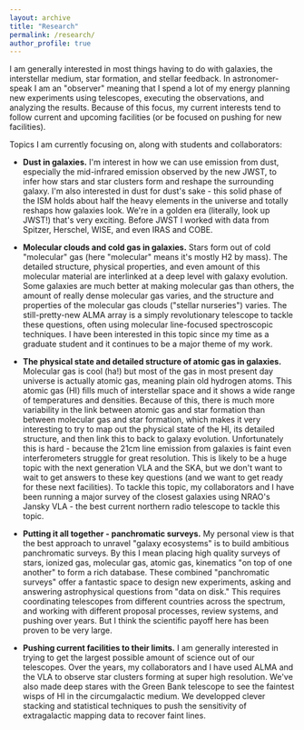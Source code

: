 ```yaml
---
layout: archive
title: "Research"
permalink: /research/
author_profile: true
---
```


I am generally interested in most things having to do with galaxies, the interstellar medium, star formation, and stellar feedback. In astronomer-speak I am an "observer" meaning that I spend a lot of my energy planning new experiments using telescopes, executing the observations, and analyzing the results. Because of this focus, my current interests tend to follow current and upcoming facilities (or be focused on pushing for new facilities).

Topics I am currently focusing on, along with students and collaborators:

* **Dust in galaxies.** I'm interest in how we can use emission from dust, especially the mid-infrared emission observed by the new JWST, to infer how stars and star clusters form and reshape the surrounding galaxy. I'm also interested in dust for dust's sake - this solid phase of the ISM holds about half the heavy elements in the universe and totally reshaps how galaxies look. We're in a golden era (literally, look up JWST!) that's very exciting. Before JWST I worked with data from Spitzer, Herschel, WISE, and even IRAS and COBE.

* **Molecular clouds and cold gas in galaxies.** Stars form out of cold "molecular" gas (here "molecular" means it's mostly H2 by mass). The detailed structure, physical properties, and even amount of this molecular material are interlinked at a deep level with galaxy evolution. Some galaxies are much better at making molecular gas than others, the amount of really dense molecular gas varies, and the structure and properties of the molecular gas clouds ("stellar nurseries") varies. The still-pretty-new ALMA array is a simply revolutionary telescope to tackle these questions, often using molecular line-focused spectroscopic techniques. I have been interested in this topic since my time as a graduate student and it continues to be a major theme of my work.

* **The physical state and detailed structure of atomic gas in galaxies.** Molecular gas is cool (ha!) but most of the gas in most present day universe is actually atomic gas, meaning plain old hydrogen atoms. This atomic gas (HI) fills much of interstellar space and it shows a wide range of temperatures and densities. Because of this, there is much more variability in the link between atomic gas and star formation than between molecular gas and star formation, which makes it very interesting to try to map out the physical state of the HI, its detailed structure, and then link this to back to galaxy evolution. Unfortunately this is hard - because the 21cm line emission from galaxies is faint even interferometers struggle for great resolution. This is likely to be a huge topic with the next generation VLA and the SKA, but we don't want to wait to get answers to these key questions (and we want to get ready for these next facilities). To tackle this topic, my collaborators and I have been running a major survey of the closest galaxies using NRAO's Jansky VLA - the best current northern radio telescope to tackle this topic.

* **Putting it all together - panchromatic surveys.** My personal view is that the best approach to unravel "galaxy ecosystems" is to build ambitious panchromatic surveys. By this I mean placing high quality surveys of stars, ionized gas, molecular gas, atomic gas, kinematics "on top of one another" to form a rich database. These combined "panchromatic surveys" offer a fantastic space to design new experiments, asking and answering astrophysical questions from "data on disk." This requires coordinating telescopes from different countries across the spectrum, and working with different proposal processes, review systems, and pushing over years. But I think the scientific payoff here has been proven to be very large.

* **Pushing current facilities to their limits.** I am generally interested in trying to get the largest possible amount of science out of our telescopes. Over the years, my collaborators and I have used ALMA and the VLA to observe star clusters forming at super high resolution. We've also made deep stares with the Green Bank telescope to see the faintest wisps of HI in the circumgalactic medium. We developped clever stacking and statistical techniques to push the sensitivity of extragalactic mapping data to recover faint lines.
